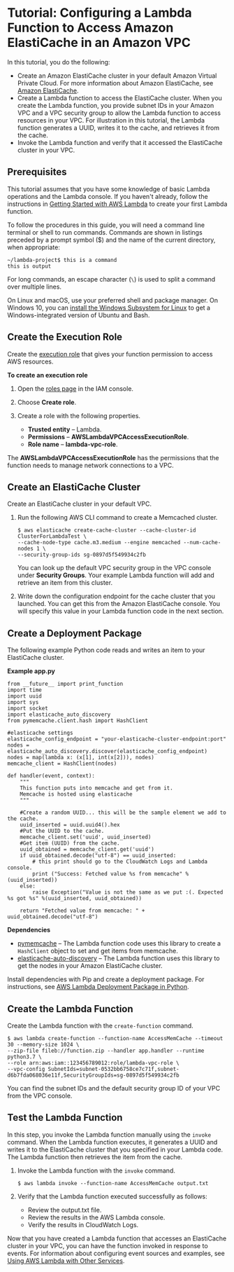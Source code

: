 # Tutorial: Configuring a Lambda Function to Access Amazon ElastiCache in an Amazon VPC<a name="vpc-ec"></a>

In this tutorial, you do the following:
+ Create an Amazon ElastiCache cluster in your default Amazon Virtual Private Cloud\. For more information about Amazon ElastiCache, see [Amazon ElastiCache](https://aws.amazon.com/elasticache/)\.
+ Create a Lambda function to access the ElastiCache cluster\. When you create the Lambda function, you provide subnet IDs in your Amazon VPC and a VPC security group to allow the Lambda function to access resources in your VPC\. For illustration in this tutorial, the Lambda function generates a UUID, writes it to the cache, and retrieves it from the cache\.
+ Invoke the Lambda function and verify that it accessed the ElastiCache cluster in your VPC\.

## Prerequisites<a name="vpc-ec-prereqs"></a>

This tutorial assumes that you have some knowledge of basic Lambda operations and the Lambda console\. If you haven't already, follow the instructions in [Getting Started with AWS Lambda](getting-started.md) to create your first Lambda function\.

To follow the procedures in this guide, you will need a command line terminal or shell to run commands\. Commands are shown in listings preceded by a prompt symbol \($\) and the name of the current directory, when appropriate:

```
~/lambda-project$ this is a command
this is output
```

For long commands, an escape character \(`\`\) is used to split a command over multiple lines\.

On Linux and macOS, use your preferred shell and package manager\. On Windows 10, you can [install the Windows Subsystem for Linux](https://docs.microsoft.com/en-us/windows/wsl/install-win10) to get a Windows\-integrated version of Ubuntu and Bash\.

## Create the Execution Role<a name="vpc-ec-create-iam-role"></a>

Create the [execution role](lambda-intro-execution-role.md) that gives your function permission to access AWS resources\.

**To create an execution role**

1. Open the [roles page](https://console.aws.amazon.com/iam/home#/roles) in the IAM console\.

1. Choose **Create role**\.

1. Create a role with the following properties\.
   + **Trusted entity** – Lambda\.
   + **Permissions** – **AWSLambdaVPCAccessExecutionRole**\.
   + **Role name** – **lambda\-vpc\-role**\.

The **AWSLambdaVPCAccessExecutionRole** has the permissions that the function needs to manage network connections to a VPC\.

## Create an ElastiCache Cluster<a name="vpc-ec-create-ec-cluster"></a>

Create an ElastiCache cluster in your default VPC\.

1. Run the following AWS CLI command to create a Memcached cluster\. 

   ```
   $ aws elasticache create-cache-cluster --cache-cluster-id ClusterForLambdaTest \
   --cache-node-type cache.m3.medium --engine memcached --num-cache-nodes 1 \
   --security-group-ids sg-0897d5f549934c2fb
   ```

   You can look up the default VPC security group in the VPC console under **Security Groups**\. Your example Lambda function will add and retrieve an item from this cluster\.

1. Write down the configuration endpoint for the cache cluster that you launched\. You can get this from the Amazon ElastiCache console\. You will specify this value in your Lambda function code in the next section\.

## Create a Deployment Package<a name="vpc-ec-deployment-pkg"></a>

The following example Python code reads and writes an item to your ElastiCache cluster\. 

**Example app\.py**  

```
from __future__ import print_function
import time
import uuid
import sys
import socket
import elasticache_auto_discovery
from pymemcache.client.hash import HashClient

#elasticache settings
elasticache_config_endpoint = "your-elasticache-cluster-endpoint:port"
nodes = elasticache_auto_discovery.discover(elasticache_config_endpoint)
nodes = map(lambda x: (x[1], int(x[2])), nodes)
memcache_client = HashClient(nodes)

def handler(event, context):
    """
    This function puts into memcache and get from it.
    Memcache is hosted using elasticache
    """

    #Create a random UUID... this will be the sample element we add to the cache.
    uuid_inserted = uuid.uuid4().hex
    #Put the UUID to the cache.
    memcache_client.set('uuid', uuid_inserted)
    #Get item (UUID) from the cache.
    uuid_obtained = memcache_client.get('uuid')
    if uuid_obtained.decode("utf-8") == uuid_inserted:
        # this print should go to the CloudWatch Logs and Lambda console.
        print ("Success: Fetched value %s from memcache" %(uuid_inserted))
    else:
        raise Exception("Value is not the same as we put :(. Expected %s got %s" %(uuid_inserted, uuid_obtained))

    return "Fetched value from memcache: " + uuid_obtained.decode("utf-8")
```

**Dependencies**
+  [pymemcache](https://pypi.python.org/pypi/pymemcache) – The Lambda function code uses this library to create a `HashClient` object to set and get items from memcache\. 
+ [elasticache\-auto\-discovery](https://pypi.python.org/pypi/elasticache-auto-discovery) – The Lambda function uses this library to get the nodes in your Amazon ElastiCache cluster\.

Install dependencies with Pip and create a deployment package\. For instructions, see [AWS Lambda Deployment Package in Python](lambda-python-how-to-create-deployment-package.md)\.

## Create the Lambda Function<a name="vpc-ec-upload-deployment-pkg"></a>

Create the Lambda function with the `create-function` command\.

```
$ aws lambda create-function --function-name AccessMemCache --timeout 30 --memory-size 1024 \
--zip-file fileb://function.zip --handler app.handler --runtime python3.7 \
--role arn:aws:iam::123456789012:role/lambda-vpc-role \
--vpc-config SubnetIds=subnet-0532bb6758ce7c71f,subnet-d6b7fda068036e11f,SecurityGroupIds=sg-0897d5f549934c2fb
```

You can find the subnet IDs and the default security group ID of your VPC from the VPC console\.

## Test the Lambda Function<a name="vpc-ec-invoke-lambda-function"></a>

In this step, you invoke the Lambda function manually using the `invoke` command\. When the Lambda function executes, it generates a UUID and writes it to the ElastiCache cluster that you specified in your Lambda code\. The Lambda function then retrieves the item from the cache\.

1. Invoke the Lambda function with the `invoke` command\.

   ```
   $ aws lambda invoke --function-name AccessMemCache output.txt
   ```

1. Verify that the Lambda function executed successfully as follows:
   + Review the output\.txt file\.
   + Review the results in the AWS Lambda console\.
   + Verify the results in CloudWatch Logs\.

Now that you have created a Lambda function that accesses an ElastiCache cluster in your VPC, you can have the function invoked in response to events\. For information about configuring event sources and examples, see [Using AWS Lambda with Other Services](lambda-services.md)\.